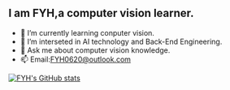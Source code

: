 ## I am FYH,a computer vision learner.
- 🌱 I’m currently learning conputer vision.
- 🔭 I’m interseted in AI technology and Back-End Engineering.
- 💬 Ask me about computer vision knowledge.
- 📫 Email:FYH0620@outlook.com

[![FYH's GitHub stats](https://github-readme-stats.vercel.app/api?username=FYH620&theme=tokyonight)](https://github.com/anuraghazra/github-readme-stats)

